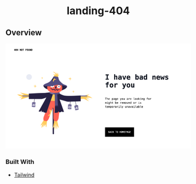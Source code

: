 <!-- Please update value in the {}  -->

<h1 align="center">landing-404</h1>

<!-- OVERVIEW -->

## Overview

![screenshot](./Screenshot%202021-09-11%20at%2022.05.27.png?raw=true "Screenshot")

### Built With

<!-- This section should list any major frameworks that you built your project using. Here are a few examples.-->

- [Tailwind](https://tailwindcss.com/)
